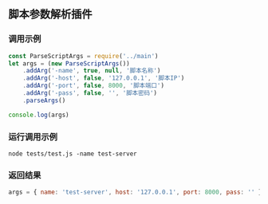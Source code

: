 ## 脚本参数解析插件

### 调用示例
```js
const ParseScriptArgs = require('../main')
let args = (new ParseScriptArgs())
    .addArg('-name', true, null, '脚本名称')
    .addArg('-host', false, '127.0.0.1', '脚本IP')
    .addArg('-port', false, 8000, '脚本端口')
    .addArg('-pass', false, '', '脚本密码')
    .parseArgs()

console.log(args)
```

### 运行调用示例
```shell
node tests/test.js -name test-server
```

### 返回结果
```js
args = { name: 'test-server', host: '127.0.0.1', port: 8000, pass: '' }
```
